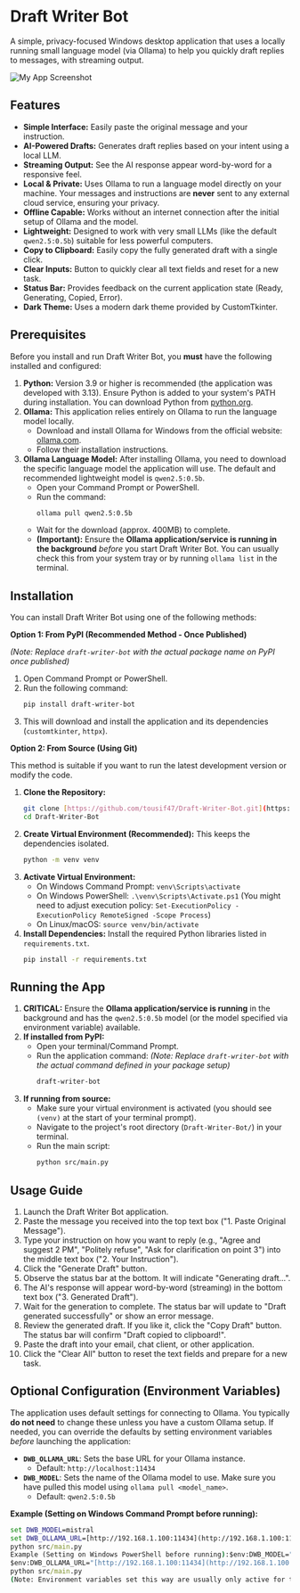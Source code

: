 # Draft Writer Bot

A simple, privacy-focused Windows desktop application that uses a locally running small language model (via Ollama) to help you quickly draft replies to messages, with streaming output.

![My App Screenshot](assets/screenshot.png)

## Features

* **Simple Interface:** Easily paste the original message and your instruction.
* **AI-Powered Drafts:** Generates draft replies based on your intent using a local LLM.
* **Streaming Output:** See the AI response appear word-by-word for a responsive feel.
* **Local & Private:** Uses Ollama to run a language model directly on your machine. Your messages and instructions are **never** sent to any external cloud service, ensuring your privacy.
* **Offline Capable:** Works without an internet connection after the initial setup of Ollama and the model.
* **Lightweight:** Designed to work with very small LLMs (like the default `qwen2.5:0.5b`) suitable for less powerful computers.
* **Copy to Clipboard:** Easily copy the fully generated draft with a single click.
* **Clear Inputs:** Button to quickly clear all text fields and reset for a new task.
* **Status Bar:** Provides feedback on the current application state (Ready, Generating, Copied, Error).
* **Dark Theme:** Uses a modern dark theme provided by CustomTkinter.

## Prerequisites

Before you install and run Draft Writer Bot, you **must** have the following installed and configured:

1.  **Python:** Version 3.9 or higher is recommended (the application was developed with 3.13). Ensure Python is added to your system's PATH during installation. You can download Python from [python.org](https://www.python.org/).
2.  **Ollama:** This application relies entirely on Ollama to run the language model locally.
    * Download and install Ollama for Windows from the official website: [ollama.com](https://ollama.com/).
    * Follow their installation instructions.
3.  **Ollama Language Model:** After installing Ollama, you need to download the specific language model the application will use. The default and recommended lightweight model is `qwen2.5:0.5b`.
    * Open your Command Prompt or PowerShell.
    * Run the command:
        ```bash
        ollama pull qwen2.5:0.5b
        ```
    * Wait for the download (approx. 400MB) to complete.
    * **(Important):** Ensure the **Ollama application/service is running in the background** *before* you start Draft Writer Bot. You can usually check this from your system tray or by running `ollama list` in the terminal.

## Installation

You can install Draft Writer Bot using one of the following methods:

**Option 1: From PyPI (Recommended Method - Once Published)**

*(Note: Replace `draft-writer-bot` with the actual package name on PyPI once published)*

1.  Open Command Prompt or PowerShell.
2.  Run the following command:
    ```bash
    pip install draft-writer-bot
    ```
3.  This will download and install the application and its dependencies (`customtkinter`, `httpx`).

**Option 2: From Source (Using Git)**

This method is suitable if you want to run the latest development version or modify the code.

1.  **Clone the Repository:**
    ```bash
    git clone [https://github.com/tousif47/Draft-Writer-Bot.git](https://github.com/tousif47/Draft-Writer-Bot.git)
    cd Draft-Writer-Bot
    ```
2.  **Create Virtual Environment (Recommended):** This keeps the dependencies isolated.
    ```bash
    python -m venv venv
    ```
3.  **Activate Virtual Environment:**
    * On Windows Command Prompt: `venv\Scripts\activate`
    * On Windows PowerShell: `.\venv\Scripts\Activate.ps1` (You might need to adjust execution policy: `Set-ExecutionPolicy -ExecutionPolicy RemoteSigned -Scope Process`)
    * On Linux/macOS: `source venv/bin/activate`
4.  **Install Dependencies:** Install the required Python libraries listed in `requirements.txt`.
    ```bash
    pip install -r requirements.txt
    ```

## Running the App

1.  **CRITICAL:** Ensure the **Ollama application/service is running** in the background and has the `qwen2.5:0.5b` model (or the model specified via environment variable) available.
2.  **If installed from PyPI:**
    * Open your terminal/Command Prompt.
    * Run the application command:
        *(Note: Replace `draft-writer-bot` with the actual command defined in your package setup)*
        ```bash
        draft-writer-bot
        ```
3.  **If running from source:**
    * Make sure your virtual environment is activated (you should see `(venv)` at the start of your terminal prompt).
    * Navigate to the project's root directory (`Draft-Writer-Bot/`) in your terminal.
    * Run the main script:
        ```bash
        python src/main.py
        ```

## Usage Guide

1.  Launch the Draft Writer Bot application.
2.  Paste the message you received into the top text box ("1. Paste Original Message").
3.  Type your instruction on how you want to reply (e.g., "Agree and suggest 2 PM", "Politely refuse", "Ask for clarification on point 3") into the middle text box ("2. Your Instruction").
4.  Click the "Generate Draft" button.
5.  Observe the status bar at the bottom. It will indicate "Generating draft...".
6.  The AI's response will appear word-by-word (streaming) in the bottom text box ("3. Generated Draft").
7.  Wait for the generation to complete. The status bar will update to "Draft generated successfully" or show an error message.
8.  Review the generated draft. If you like it, click the "Copy Draft" button. The status bar will confirm "Draft copied to clipboard!".
9.  Paste the draft into your email, chat client, or other application.
10. Click the "Clear All" button to reset the text fields and prepare for a new task.

## Optional Configuration (Environment Variables)

The application uses default settings for connecting to Ollama. You typically **do not need** to change these unless you have a custom Ollama setup. If needed, you can override the defaults by setting environment variables *before* launching the application:

* **`DWB_OLLAMA_URL`**: Sets the base URL for your Ollama instance.
    * Default: `http://localhost:11434`
* **`DWB_MODEL`**: Sets the name of the Ollama model to use. Make sure you have pulled this model using `ollama pull <model_name>`.
    * Default: `qwen2.5:0.5b`

**Example (Setting on Windows Command Prompt before running):**

```cmd
set DWB_MODEL=mistral
set DWB_OLLAMA_URL=[http://192.168.1.100:11434](http://192.168.1.100:11434)
python src/main.py
Example (Setting on Windows PowerShell before running):$env:DWB_MODEL="mistral"
$env:DWB_OLLAMA_URL="[http://192.168.1.100:11434](http://192.168.1.100:11434)"
python src/main.py
(Note: Environment variables set this way are usually only active for the current terminal session.)TroubleshootingError: "Connection Error: Could not connect...": Make sure the Ollama application/service is running on your computer before you start Draft Writer Bot. Check if the URL (http://localhost:11434 by default) is correct.Error: "HTTP Error: 404 Not Found..." (mentioning model name): Make sure you have downloaded the required model using ollama pull <model_name> (e.g., ollama pull qwen2.5:0.5b).Slow Generation: Performance depends heavily on your computer's CPU/RAM. The qwen2.5:0.5b model is designed to be lightweight, but generation still takes processing power. Ensure no other demanding applications are running.Weird/Incorrect Replies: The quality of the draft depends on the small LLM's capabilities and the clarity of your instruction. Try rephrasing your instruction or being more specific. See the prompt structure in src/llm_interface.py for how the AI is guided.License*(Replace this section with your chosen open-source license